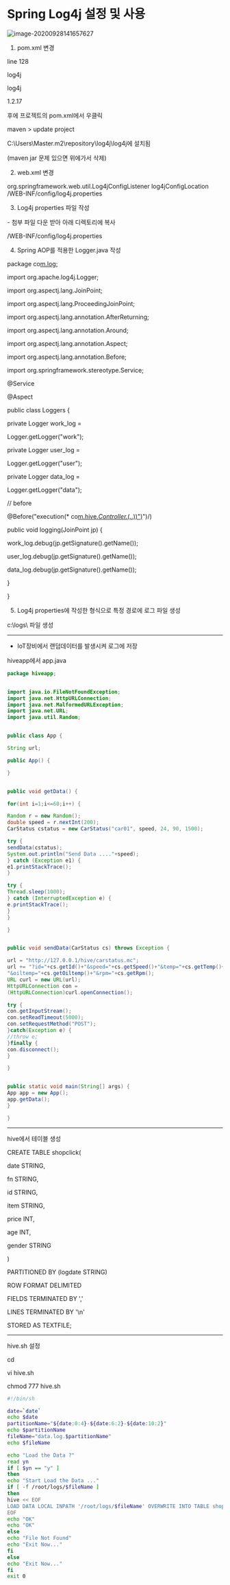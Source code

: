 # Spring Log4j 설정 및 사용

![image-20200928141657627](md-images/image-20200928141657627.png)



1. pom.xml 변경

line 128



<dependency>

<groupId>log4j</groupId>

<artifactId>log4j</artifactId>

<version>1.2.17</version>

</dependency> 



후에  프로젝트의 pom.xml에서 우클릭

maven > update project

C:\Users\Master\.m2\repository\log4j\log4j에 설치됨



(maven jar 문제 있으면 위에가서 삭제)



2. web.xml 변경

<listener>      
<listener-class>org.springframework.web.util.Log4jConfigListener
</listener-class>
</listener>

<context-param>
      <param-name>log4jConfigLocation</param-name>
      <param-value>/WEB-INF/config/log4j.properties</param-value></context-param>





3. Log4j properties 파일 작성

\- 첨부 파일 다운 받아 아래 디렉토리에 복사

/WEB-INF/config/log4j.properties





4. Spring AOP를 적용한 Logger.java 작성



package co[m.log;](http://m.log%3B/)



import org.apache.log4j.Logger;

import org.aspectj.lang.JoinPoint;

import org.aspectj.lang.ProceedingJoinPoint;

import org.aspectj.lang.annotation.AfterReturning;

import org.aspectj.lang.annotation.Around;

import org.aspectj.lang.annotation.Aspect;

import org.aspectj.lang.annotation.Before;

import org.springframework.stereotype.Service;

@Service

@Aspect

public class Loggers {



private Logger work_log = 

Logger.getLogger("work"); 

private Logger user_log = 

Logger.getLogger("user"); 

private Logger data_log = 

Logger.getLogger("data"); 



// before

@Before("execution(* co[m.hive.*Controller.*(..))")](http://m.hive.*controller.*(..))")/)

public void logging(JoinPoint jp) {

work_log.debug(jp.getSignature().getName());

user_log.debug(jp.getSignature().getName());

data_log.debug(jp.getSignature().getName());

}

}



5. Log4j properties에 작성한 형식으로 특정 경로에 로그 파일 생성

c:\logs\ 파일 생성



---

- IoT장비에서 랜덤데이터를 발생시켜 로그에 저장

hiveapp에서 app.java

```java
package hiveapp;


import java.io.FileNotFoundException;
import java.net.HttpURLConnection;
import java.net.MalformedURLException;
import java.net.URL;
import java.util.Random;


public class App {

String url;

public App() {

}


public void getData() {

for(int i=1;i<=60;i++) {

Random r = new Random();
double speed = r.nextInt(200);
CarStatus cstatus = new CarStatus("car01", speed, 24, 90, 1500);

try {
sendData(cstatus);
System.out.println("Send Data ...."+speed);
} catch (Exception e1) {
e1.printStackTrace();
}

try {
Thread.sleep(1000);
} catch (InterruptedException e) {
e.printStackTrace();
}
}

}


public void sendData(CarStatus cs) throws Exception {

url = "http://127.0.0.1/hive/carstatus.mc";
url += "?id="+cs.getId()+"&speed="+cs.getSpeed()+"&temp="+cs.getTemp()+
"&oiltemp="+cs.getOiltemp()+"&rpm="+cs.getRpm();
URL curl = new URL(url);
HttpURLConnection con = 
(HttpURLConnection)curl.openConnection();

try {
con.getInputStream();
con.setReadTimeout(5000);
con.setRequestMethod("POST");
}catch(Exception e) {
//throw e;
}finally {
con.disconnect();
}

}


public static void main(String[] args) {
App app = new App();
app.getData();
}

}
```

---

hive에서 테이블 생성

CREATE TABLE shopclick(

date STRING,

fn STRING,

id STRING,

item STRING,

price INT,

age INT,

gender STRING

)

PARTITIONED BY (logdate STRING)

ROW FORMAT DELIMITED

FIELDS TERMINATED BY ','

LINES TERMINATED BY '\n'

STORED AS TEXTFILE;



---

hive.sh 설정

cd

vi hive.sh

chmod 777 hive.sh

```bash
#!/bin/sh

date=`date`
echo $date
partitionName="${date:0:4}-${date:6:2}-${date:10:2}"
echo $partitionName
fileName="data.log.$partitionName"
echo $fileName

echo "Load the Data ?"
read yn
if [ $yn == "y" ]
then
echo "Start Load the Data ..."
if [ -f /root/logs/$fileName ]
then
hive << EOF
LOAD DATA LOCAL INPATH '/root/logs/$fileName' OVERWRITE INTO TABLE shopclick PARTITION (logdate="$partitionName");
EOF
echo "OK"
echo "OK"
else
echo "File Not Found"
echo "Exit Now..."
fi
else
echo "Exit Now..."
fi
exit 0
```



